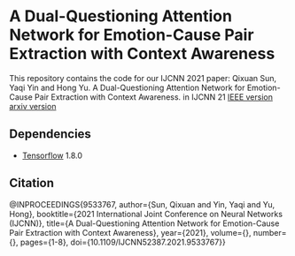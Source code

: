 # A Dual-Questioning Attention Network for Emotion-Cause Pair Extraction with Context Awareness
This repository contains the code for our IJCNN 2021 paper:
Qixuan Sun, Yaqi Yin and Hong Yu. A Dual-Questioning Attention Network for Emotion-Cause Pair Extraction with Context Awareness. in IJCNN 21 [IEEE version](https://ieeexplore.ieee.org/document/9533767) [arxiv version](https://arxiv.org/abs/2104.07221)

## Dependencies

- [Tensorflow](https://github.com/tensorflow/tensorflow) 1.8.0

## Citation
@INPROCEEDINGS{9533767,  author={Sun, Qixuan and Yin, Yaqi and Yu, Hong},  booktitle={2021 International Joint Conference on Neural Networks (IJCNN)},   title={A Dual-Questioning Attention Network for Emotion-Cause Pair Extraction with Context Awareness},   year={2021},  volume={},  number={},  pages={1-8},  doi={10.1109/IJCNN52387.2021.9533767}}


